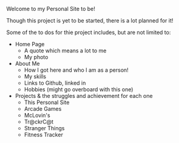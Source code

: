 Welcome to my Personal Site to be!

Though this project is yet to be started, there is a lot planned for it!

Some of the to dos for thie project includes, but are not limited to:

  * Home Page
    *  A quote which means a lot to me
    *  My photo
  * About Me
    *  How I got here and who I am as a person!
    *  My skills
    *  Links to Github, linked in
    *  Hobbies (might go overboard with this one)
  * Projects & the struggles and achievement for each one
    *  This Personal Site 
    *  Arcade Games
    *  McLovin's
    *  Tr@ckrC@t
    *  Stranger Things
    *  Fitness Tracker
